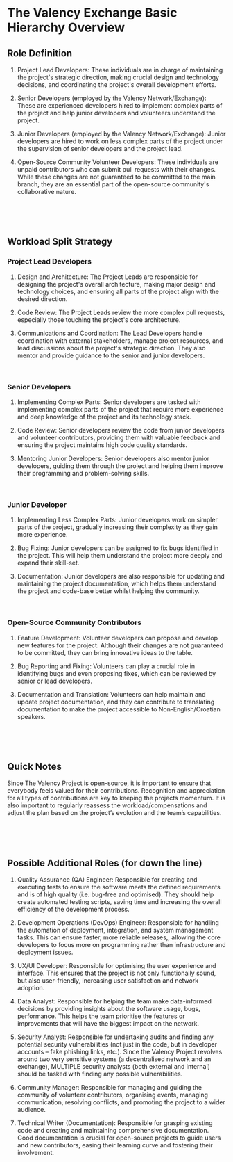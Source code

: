 # The Valency Exchange Basic Hierarchy Overview
## Role Definition
1. Project Lead Developers: These individuals are in charge of maintaining the project's strategic direction, making crucial design and technology decisions, and coordinating the project's overall development efforts.

2. Senior Developers (employed by the Valency Network/Exchange): These are experienced developers hired to implement complex parts of the project and help junior developers and volunteers understand the project.

3. Junior Developers (employed by the Valency Network/Exchange): Junior developers are hired to work on less complex parts of the project under the supervision of senior developers and the project lead.

4. Open-Source Community Volunteer Developers: These individuals are unpaid contributors who can submit pull requests with their changes. While these changes are not guaranteed to be committed to the main branch, they are an essential part of the open-source community's collaborative nature.

<br><br><br>

## Workload Split Strategy
### Project Lead Developers
1. Design and Architecture: The Project Leads are responsible for designing the project's overall architecture, making major design and technology choices, and ensuring all parts of the project align with the desired direction.

2. Code Review: The Project Leads review the more complex pull requests, especially those touching the project's core architecture.

3. Communications and Coordination: The Lead Developers handle coordination with external stakeholders, manage project resources, and lead discussions about the project's strategic direction. They also mentor and provide guidance to the senior and junior developers.
<br>

### Senior Developers
1. Implementing Complex Parts: Senior developers are tasked with implementing complex parts of the project that require more experience and deep knowledge of the project and its technology stack.

2. Code Review: Senior developers review the code from junior developers and volunteer contributors, providing them with valuable feedback and ensuring the project maintains high code quality standards.

3. Mentoring Junior Developers: Senior developers also mentor junior developers, guiding them through the project and helping them improve their programming and problem-solving skills.
<br>

### Junior Developer
1. Implementing Less Complex Parts: Junior developers work on simpler parts of the project, gradually increasing their complexity as they gain more experience.

2. Bug Fixing: Junior developers can be assigned to fix bugs identified in the project. This will help them understand the project more deeply and expand their skill-set.

3. Documentation: Junior developers are also responsible for updating and maintaining the project documentation, which helps them understand the project and code-base better whilst helping the community.
<br>

### Open-Source Community Contributors
1. Feature Development: Volunteer developers can propose and develop new features for the project. Although their changes are not guaranteed to be committed, they can bring innovative ideas to the table.

2. Bug Reporting and Fixing: Volunteers can play a crucial role in identifying bugs and even proposing fixes, which can be reviewed by senior or lead developers.

3. Documentation and Translation: Volunteers can help maintain and update project documentation, and they can contribute to translating documentation to make the project accessible to Non-English/Croatian speakers.

<br><br><br>

## Quick Notes
Since The Valency Project is open-source, it is important to ensure that everybody feels valued for their contributions. Recognition and appreciation for all types of contributions are key to keeping the projects momentum. It is also important to regularly reassess the workload/compensations and adjust the plan based on the project’s evolution and the team’s capabilities.

<br><br><br>

## Possible Additional Roles (for down the line)
1. Quality Assurance (QA) Engineer: Responsible for creating and executing tests to ensure the software meets the defined requirements and is of high quality (i.e. bug-free and optimised). They should help create automated testing scripts, saving time and increasing the overall efficiency of the development process.

2. Development Operations (DevOps) Engineer: Responsible for handling the automation of deployment, integration, and system management tasks. This can ensure faster, more reliable releases,, allowing the core developers to focus more on programming rather than infrastructure and deployment issues.

3. UX/UI Developer: Responsible for optimising the user experience and interface. This ensures that the project is not only functionally sound, but also user-friendly, increasing user satisfaction and network adoption.

4. Data Analyst: Responsible for helping the team make data-informed decisions by providing insights about the software usage, bugs, performance. This helps the team prioritise the features or improvements that will have the biggest impact on the network.

5. Security Analyst: Responsible for undertaking audits and finding any potential security vulnerabilities (not just in the code, but in developer accounts – fake phishing links, etc.). Since the Valency Project revolves around two very sensitive systems (a decentralised network and an exchange), MULTIPLE security analysts (both external and internal) should be tasked with finding any possible vulnerabilities.

6. Community Manager: Responsible for managing and guiding the community of volunteer contributors, organising events, managing communication, resolving conflicts, and promoting the project to a wider audience.

7. Technical Writer (Documentation): Responsible for grasping existing code and creating and maintaining comprehensive documentation. Good documentation is crucial for open-source projects to guide users and new contributors, easing their learning curve and fostering their involvement.
